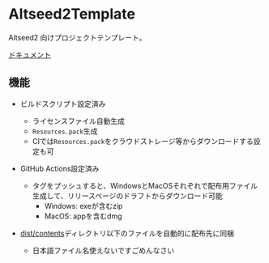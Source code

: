 <!--
[![](https://github.com/wraikny/Altseed2Template/workflows/CI/badge.svg)](https://github.com/wraikny/Altseed2Template/actions?workflow=CI)
-->

# Altseed2Template

Altseed2 向けプロジェクトテンプレート。  

[ドキュメント](docs/template/)

## 機能

- ビルドスクリプト設定済み
  - ライセンスファイル自動生成
  - `Resources.pack`生成
  - CIでは`Resources.pack`をクラウドストレージ等からダウンロードする設定も可

- GitHub Actions設定済み
  - タグをプッシュすると、WindowsとMacOSそれぞれで配布用ファイル生成して、リリースページのドラフトからダウンロード可能
    - Windows: exeが含むzip
    - MacOS: appを含むdmg

- [dist/contents](/dist/contents/)ディレクトリ以下のファイルを自動的に配布先に同梱
  - 日本語ファイル名使えないですごめんなさい
